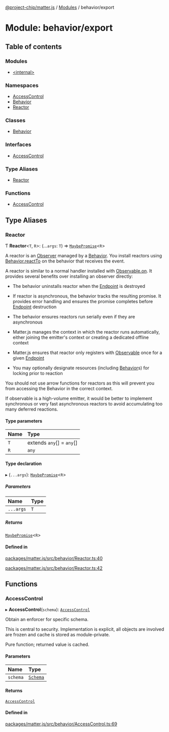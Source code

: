 [@project-chip/matter.js](../README.md) / [Modules](../modules.md) / behavior/export

# Module: behavior/export

## Table of contents

### Modules

- [\<internal\>](behavior_export._internal_.md)

### Namespaces

- [AccessControl](behavior_export.AccessControl.md)
- [Behavior](behavior_export.Behavior.md)
- [Reactor](behavior_export.Reactor.md)

### Classes

- [Behavior](../classes/behavior_export.Behavior-1.md)

### Interfaces

- [AccessControl](../interfaces/behavior_export.AccessControl-1.md)

### Type Aliases

- [Reactor](behavior_export.md#reactor)

### Functions

- [AccessControl](behavior_export.md#accesscontrol)

## Type Aliases

### Reactor

Ƭ **Reactor**\<`T`, `R`\>: (...`args`: `T`) => [`MaybePromise`](util_export.md#maybepromise)\<`R`\>

A reactor is an [Observer](../interfaces/util_export.Observer.md) managed by a [Behavior](../classes/behavior_export.Behavior-1.md).  You install reactors using [Behavior.reactTo](../classes/behavior_export.Behavior-1.md#reactto)
on the behavior that receives the event.

A reactor is similar to a normal handler installed with [Observable.on](../interfaces/util_export.Observable.md#on).  It provides several benefits over
installing an observer directly:

  - The behavior uninstalls reactor when the [Endpoint](../classes/endpoint_export.Endpoint-1.md) is destroyed

  - If reactor is asynchronous, the behavior tracks the resulting promise.  It provides error handling and
    ensures the promise completes before [Endpoint](../classes/endpoint_export.Endpoint-1.md) destruction

  - The behavior ensures reactors run serially even if they are asynchronous

  - Matter.js manages the context in which the reactor runs automatically, either joining the emitter's context or
    creating a dedicated offline context

  - Matter.js ensures that reactor only registers with [Observable](util_export.md#observable) once for a given [Endpoint](../classes/endpoint_export.Endpoint-1.md)

  - You may optionally designate resources (including [Behavior](../classes/behavior_export.Behavior-1.md)s) for locking prior to reaction

You should not use arrow functions for reactors as this will prevent you from accessing the Behavior in the correct
context.

If observable is a high-volume emitter, it would be better to implement synchronous or very fast asynchronous
reactors to avoid accumulating too many deferred reactions.

#### Type parameters

| Name | Type |
| :------ | :------ |
| `T` | extends `any`[] = `any`[] |
| `R` | `any` |

#### Type declaration

▸ (`...args`): [`MaybePromise`](util_export.md#maybepromise)\<`R`\>

##### Parameters

| Name | Type |
| :------ | :------ |
| `...args` | `T` |

##### Returns

[`MaybePromise`](util_export.md#maybepromise)\<`R`\>

#### Defined in

[packages/matter.js/src/behavior/Reactor.ts:40](https://github.com/project-chip/matter.js/blob/904d0c9b952b91f28a21803759c5e5c66ee4d272/packages/matter.js/src/behavior/Reactor.ts#L40)

[packages/matter.js/src/behavior/Reactor.ts:42](https://github.com/project-chip/matter.js/blob/904d0c9b952b91f28a21803759c5e5c66ee4d272/packages/matter.js/src/behavior/Reactor.ts#L42)

## Functions

### AccessControl

▸ **AccessControl**(`schema`): [`AccessControl`](../interfaces/behavior_export.AccessControl-1.md)

Obtain an enforcer for specific schema.

This is central to security.  Implementation is explicit, all objects are involved are frozen and cache is stored as
module-private.

Pure function; returned value is cached.

#### Parameters

| Name | Type |
| :------ | :------ |
| `schema` | [`Schema`](behavior_cluster_export._internal_.md#schema) |

#### Returns

[`AccessControl`](../interfaces/behavior_export.AccessControl-1.md)

#### Defined in

[packages/matter.js/src/behavior/AccessControl.ts:69](https://github.com/project-chip/matter.js/blob/904d0c9b952b91f28a21803759c5e5c66ee4d272/packages/matter.js/src/behavior/AccessControl.ts#L69)
